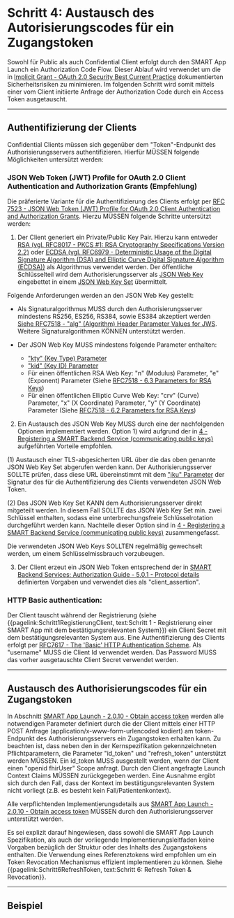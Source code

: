 # Schritt 4: Austausch des Autorisierungscodes für ein Zugangstoken

Sowohl für Public als auch Confidential Client erfolgt durch den SMART App Launch ein Authorization Code Flow. Dieser Ablauf wird verwendet um die in [Implicit Grant - OAuth 2.0 Security Best Current Practice](https://datatracker.ietf.org/doc/html/draft-ietf-oauth-security-topics-09#section-2.1.2) dokumentierten Sicherheitsrisiken zu minimieren. Im folgenden Schritt wird somit mittels einer vom Client initiierte Anfrage der Authorization Code durch ein Access Token ausgetauscht.

----

## Authentifizierung der Clients

Confidential Clients müssen sich gegenüber dem "Token"-Endpunkt des Authorisierungsservers authentifizieren. Hierfür MÜSSEN folgende Möglichkeiten untersützt werden:

### JSON Web Token (JWT) Profile for OAuth 2.0 Client Authentication and Authorization Grants (Empfehlung)

Die präferierte Variante für die Authentifizierung des Clients erfolgt per [RFC 7523 - JSON Web Token (JWT) Profile for OAuth 2.0 Client Authentication and Authorization Grants](https://datatracker.ietf.org/doc/html/rfc7523). Hierzu MÜSSEN folgende Schritte untersützt werden:

1. Der Client generiert ein Private/Public Key Pair. Hierzu kann entweder [RSA (vgl. RFC8017 - PKCS #1: RSA Cryptography Specifications Version 2.2)](https://datatracker.ietf.org/doc/html/rfc8017) oder [ECDSA (vgl. RFC6979 - Deterministic Usage of the Digital Signature Algorithm (DSA) and Elliptic Curve Digital Signature Algorithm (ECDSA))](https://datatracker.ietf.org/doc/html/rfc6979) als Algorithmus verwendet werden. Der öffentliche Schlüsselteil wird dem Authorisierungsserver als [JSON Web Key](https://datatracker.ietf.org/doc/html/rfc7517) eingebettet in einem [JSON Web Key Set](https://datatracker.ietf.org/doc/html/rfc7517#section-5) übermittelt. 

Folgende Anforderungen werden an den JSON Web Key gestellt:

- Als Signaturalgorithmus MUSS durch den Authorisierungsserver mindestens RS256, ES256, RS384, sowie ES384 akzeptiert werden [Siehe RFC7518 - "alg" (Algorithm) Header Parameter Values for JWS](https://datatracker.ietf.org/doc/html/rfc7518#section-3.1). Weitere Signaturalgorithmen KÖNNEN unterstützt werden.

- Der JSON Web Key MUSS mindestens folgende Parameter enthalten:
    - ["kty" (Key Type) Parameter](https://datatracker.ietf.org/doc/html/rfc7517#section-4.1)
    - ["kid" (Key ID) Parameter](https://datatracker.ietf.org/doc/html/rfc7517#section-4.5)
    - Für einen öffentlichen RSA Web Key: "n" (Modulus) Parameter, "e" (Exponent) Parameter (Siehe [RFC7518 - 6.3 Parameters for RSA Keys](https://datatracker.ietf.org/doc/html/rfc7518#section-6.3))
    - Für einen öffentlichen Elliptic Curve Web Key: "crv" (Curve) Parameter, "x" (X Coordinate) Parameter, "y" (Y Coordinate) Parameter (Siehe [RFC7518 - 6.2 Parameters for RSA Keys](https://datatracker.ietf.org/doc/html/rfc7518#section-6.2))

2. Ein Austausch des JSON Web Key MUSS durch eine der nachfolgenden Optionen implementiert werden. Option 1) wird aufgrund der in [4 - Registering a SMART Backend Service (communicating public keys)](http://build.fhir.org/ig/HL7/bulk-data-export/authorization/index.html) aufgeführten Vorteile empfohlen.

(1) Austausch einer TLS-abgesicherten URL über die das oben genannte JSON Web Key Set abgerufen werden kann. Der Authorisierungsserver SOLLTE prüfen, dass diese URL übereinstimmt mit dem ["jku" Parameter](https://datatracker.ietf.org/doc/html/rfc7515#section-4.1.2) der Signatur des für die Authentifizierung des Clients verwendeten JSON Web Token.

(2) Das JSON Web Key Set KANN dem Authorisierungsserver direkt mitgeteilt werden. In diesem Fall SOLLTE das JSON Web Key Set min. zwei Schlüssel enthalten, sodass eine unterbrechungsfreie Schlüsselrotation durchgeführt werden kann. Nachteile dieser Option sind in [4 - Registering a SMART Backend Service (communicating public keys)](http://build.fhir.org/ig/HL7/bulk-data-export/authorization/index.html) zusammengefasst.

Die verwendeten JSON Web Keys SOLLTEN regelmäßig gewechselt werden, um einem Schlüsselmissbrauch vorzubeugen.

3. Der Client erzeut ein JSON Web Token entsprechend der in [SMART Backend Services: Authorization Guide - 5.0.1 - Protocol details](http://build.fhir.org/ig/HL7/bulk-data-export/authorization/index.html#protocol-details) definierten Vorgaben und verwendet dies als "client_assertion".

### HTTP Basic authentication:

Der Client tauscht während der Registrierung (siehe {{pagelink:Schritt1RegistierungClient, text:Schritt 1 - Registrierung einer SMART App mit dem bestätigungsrelevanten System}}) ein Client Secret mit dem bestätigungsrelevanten System aus. Eine Authentifizierung des Clients erfolgt per [RFC7617 - The 'Basic' HTTP Authentication Scheme](https://datatracker.ietf.org/doc/html/rfc7617). Als "username" MUSS die Client Id verwendet werden. Das Password MUSS das vorher ausgetauschte Client Secret verwendet werden.

----

## Austausch des Authorisierungscodes für ein Zugangstoken

In Abschnitt [SMART App Launch - 2.0.10 - Obtain access token](http://build.fhir.org/ig/HL7/smart-app-launch/app-launch.html#step-5-access-token) werden alle notwendigen Parameter definiert durch die der Client mittels einer HTTP POST Anfrage (application/x-www-form-urlencoded kodiert) am token-Endpunkt des Authorisierungsservers ein Zugangstoken erhalten kann. Zu beachten ist, dass neben den in der Kernspezifikation gekennzeichneten Pflichtparametern, die Parameter "id_token" und "refresh_token" unterstützt werden MÜSSEN. Ein id_token MUSS ausgestellt werden, wenn der Client einen "openid fhirUser" Scope anfragt. Durch den Client angefragte Launch Context Claims MÜSSEN zurückgegeben werden. Eine Ausnahme ergibt sich durch den Fall, dass der Kontext im bestätigungsrelevanten System nicht vorliegt (z.B. es besteht kein Fall/Patientenkontext). 

Alle verpflichtenden Implementierungsdetails aus [SMART App Launch - 2.0.10 - Obtain access token](http://build.fhir.org/ig/HL7/smart-app-launch/app-launch.html#step-5-access-token) MÜSSEN durch den Authorisierungsserver unterstützt werden.

Es sei explizit darauf hingewiesen, dass sowohl die SMART App Launch Spezifikation, als auch der vorliegende Implementierungsleitfaden keine Vorgaben bezüglich der Struktur oder des Inhalts des Zugangstokens enthalten. Die Verwendung eines Referenztokens wird empfohlen um ein Token Revocation Mechanismus effizient implementieren zu können. Siehe {{pagelink:Schritt6RefreshToken, text:Schritt 6: Refresh Token & Revocation}}.

----

## Beispiel
